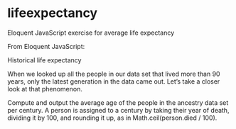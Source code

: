 # lifeexpectancy
Eloquent JavaScript exercise for average life expectancy 

From Eloquent JavaScript:

Historical life expectancy

When we looked up all the people in our data set that lived more than 90 years, only the latest generation in the data came 
out. Let’s take a closer look at that phenomenon.

Compute and output the average age of the people in the ancestry data set per century. A person is assigned to a century by 
taking their year of death, dividing it by 100, and rounding it up, as in Math.ceil(person.died / 100).

